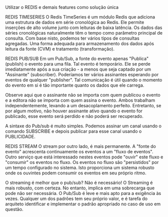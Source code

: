 
Utilizar o REDIS e demais features como solução única

REDIS TIMESERIES
O Redis TimeSeries é um módulo Redis que adiciona uma estrutura de dados em série cronológica ao Redis. Ele permite inserções de alto volume junto com leituras de baixa latência. Os dados das séries cronológicas naturalmente têm o tempo como parâmetro principal de consulta. Com base nisto, podemos ter vários tipos de consultas agregadas. Uma forma adequada para armazenamento dos dados após leitura da fonte (CVM) e tratamento (transformação).

REDIS PUB/SUB
Em um Pub/Sub, a fonte do evento apenas "Publica" (publish) o evento para uma fila. Tal evento é temporário. Ele se perde imediatamente após a sua criação - a menos que seja captado por um "Assinante" (subscriber). Poderíamos ter vários assinantes esperando por eventos de qualquer "publisher". Tal comunicação é útil quando o momento do evento em si é tão importante quanto os dados que ele carrega.

Observe aqui que o assinante não se importa com quem publicou o evento e a editora não se importa com quem assina o evento. Ambos trabalham independentemente, levando a um desacoplamento perfeito. Entretanto, se por algum motivo, não houver assinante ativo quando o evento for publicado, esse evento será perdido e não poderá ser recuperado.

A sintaxe do Pub/sub é muito simples. Podemos assinar um canal usando o comando SUBSCRIBE e depois publicar para esse canal usando o PUBLICIDADE. 

REDIS STREAM
O stream por outro lado, é mais permanente. A "fonte do evento" acrescenta continuamente os eventos a um "fluxo de eventos". Outro serviço que está interessado nestes eventos pode "ouvir" este fluxo e "consumir" os eventos no fluxo. Os eventos no fluxo são "persistidos" por um tempo configurado no sistema. Isto proporciona um sistema robusto onde os ouvintes podem consumir os eventos em seu próprio ritmo.

O streaming é melhor que o pub/sub? Não é necessário! O Streaming é mais robusto, com certeza. No entanto, implica em uma sobrecarga que pode não ser necessária. O Pub/Sub é leve e mais apto para a exigência às vezes. Qualquer um dos padrões tem seu próprio valor, e é tarefa do arquiteto identificar e implementar o padrão apropriado no caso de uso em questão.